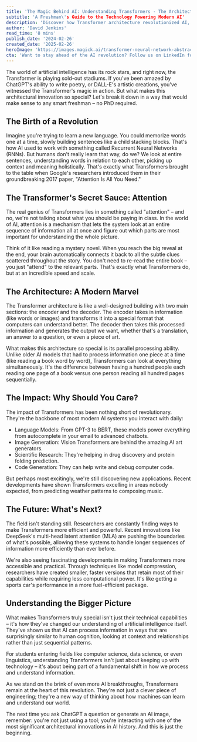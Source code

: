 ```yaml
---
title: 'The Magic Behind AI: Understanding Transformers - The Architecture That Changed Everything'
subtitle: 'A Freshman\'s Guide to the Technology Powering Modern AI'
description: 'Discover how Transformer architecture revolutionized AI, enabling everything from ChatGPT to DALL-E. Learn about the \'attention\' mechanism that makes these models so powerful and why they\'re crucial for anyone interested in technology\'s future.'
author: 'David Jenkins'
read_time: '8 mins'
publish_date: '2024-02-26'
created_date: '2025-02-26'
heroImage: 'https://images.magick.ai/transformer-neural-network-abstract.jpg'
cta: 'Want to stay ahead of the AI revolution? Follow us on LinkedIn for daily insights into groundbreaking technologies like Transformers and be part of the conversation shaping our digital future.'
---
```


The world of artificial intelligence has its rock stars, and right now, the Transformer is playing sold-out stadiums. If you've been amazed by ChatGPT's ability to write poetry, or DALL-E's artistic creations, you've witnessed the Transformer's magic in action. But what makes this architectural innovation so special? Let's break it down in a way that would make sense to any smart freshman – no PhD required.

## The Birth of a Revolution

Imagine you're trying to learn a new language. You could memorize words one at a time, slowly building sentences like a child stacking blocks. That's how AI used to work with something called Recurrent Neural Networks (RNNs). But humans don't really learn that way, do we? We look at entire sentences, understanding words in relation to each other, picking up context and meaning holistically. That's exactly what Transformers brought to the table when Google's researchers introduced them in their groundbreaking 2017 paper, "Attention Is All You Need."

## The Transformer's Secret Sauce: Attention

The real genius of Transformers lies in something called "attention" – and no, we're not talking about what you should be paying in class. In the world of AI, attention is a mechanism that lets the system look at an entire sequence of information all at once and figure out which parts are most important for understanding the whole picture.

Think of it like reading a mystery novel. When you reach the big reveal at the end, your brain automatically connects it back to all the subtle clues scattered throughout the story. You don't need to re-read the entire book – you just "attend" to the relevant parts. That's exactly what Transformers do, but at an incredible speed and scale.

## The Architecture: A Modern Marvel

The Transformer architecture is like a well-designed building with two main sections: the encoder and the decoder. The encoder takes in information (like words or images) and transforms it into a special format that computers can understand better. The decoder then takes this processed information and generates the output we want, whether that's a translation, an answer to a question, or even a piece of art.

What makes this architecture so special is its parallel processing ability. Unlike older AI models that had to process information one piece at a time (like reading a book word by word), Transformers can look at everything simultaneously. It's the difference between having a hundred people each reading one page of a book versus one person reading all hundred pages sequentially.

## The Impact: Why Should You Care?

The impact of Transformers has been nothing short of revolutionary. They're the backbone of most modern AI systems you interact with daily:

- Language Models: From GPT-3 to BERT, these models power everything from autocomplete in your email to advanced chatbots.
- Image Generation: Vision Transformers are behind the amazing AI art generators.
- Scientific Research: They're helping in drug discovery and protein folding prediction.
- Code Generation: They can help write and debug computer code.

But perhaps most excitingly, we're still discovering new applications. Recent developments have shown Transformers excelling in areas nobody expected, from predicting weather patterns to composing music.

## The Future: What's Next?

The field isn't standing still. Researchers are constantly finding ways to make Transformers more efficient and powerful. Recent innovations like DeepSeek's multi-head latent attention (MLA) are pushing the boundaries of what's possible, allowing these systems to handle longer sequences of information more efficiently than ever before.

We're also seeing fascinating developments in making Transformers more accessible and practical. Through techniques like model compression, researchers have created smaller, faster versions that retain most of their capabilities while requiring less computational power. It's like getting a sports car's performance in a more fuel-efficient package.

## Understanding the Bigger Picture

What makes Transformers truly special isn't just their technical capabilities – it's how they've changed our understanding of artificial intelligence itself. They've shown us that AI can process information in ways that are surprisingly similar to human cognition, looking at context and relationships rather than just sequential patterns.

For students entering fields like computer science, data science, or even linguistics, understanding Transformers isn't just about keeping up with technology – it's about being part of a fundamental shift in how we process and understand information.

As we stand on the brink of even more AI breakthroughs, Transformers remain at the heart of this revolution. They're not just a clever piece of engineering; they're a new way of thinking about how machines can learn and understand our world.

The next time you ask ChatGPT a question or generate an AI image, remember: you're not just using a tool; you're interacting with one of the most significant architectural innovations in AI history. And this is just the beginning.